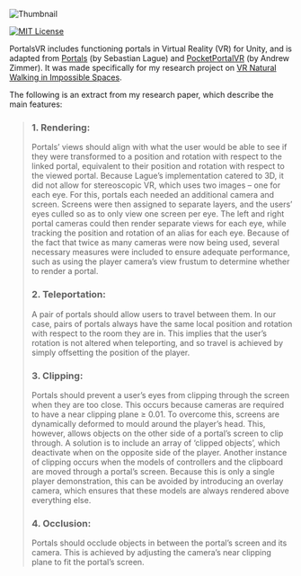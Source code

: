 ![Thumbnail](https://user-images.githubusercontent.com/37551307/128266997-32c2e585-3053-41a8-bcd6-8448386fc3c1.png)

[![MIT License](https://img.shields.io/badge/license-MIT-blue.svg?style=flat)](http://choosealicense.com/licenses/mit/)

PortalsVR includes functioning portals in Virtual Reality (VR) for Unity, and is adapted from [Portals](https://github.com/SebLague/Portals) (by Sebastian Lague) and [PocketPortalVR](https://github.com/andrewzimmer906/PocketPortalVR) (by Andrew Zimmer). It was made specifically for my research project on [VR Natural Walking in Impossible Spaces](https://daniellochner.itch.io/impossible-spaces-vr).

The following is an extract from my research paper, which describe the main features:
> ### 1. Rendering:
> Portals’ views should align with what the user would be able to see if they were transformed to a position and rotation with respect to the linked portal, equivalent to
their position and rotation with respect to the viewed portal. Because Lague’s implementation catered to 3D, it did not allow for stereoscopic VR, which uses two images – one for each eye. For this, portals each needed an additional camera and screen. Screens were then assigned to separate layers, and the users’ eyes culled so as to only view one screen per eye. The left and right portal cameras could then render separate views for each eye, while tracking the position and rotation of an alias for each eye. Because of the fact that twice as many cameras were now being used, several necessary measures were included to ensure adequate performance, such as using the player camera’s view frustum to determine whether to render a portal.
>
> ### 2. Teleportation:
> A pair of portals should allow users to travel between them. In our case, pairs of portals always have the same local position and rotation with respect to the room they are in. This implies that the user’s rotation is not altered when teleporting, and so travel is achieved by simply offsetting the position of the player.
>
> ### 3. Clipping:
> Portals should prevent a user’s eyes from clipping through the screen when they are too close. This occurs because cameras are required to have a near clipping plane ≥ 0.01. To overcome this, screens are dynamically deformed to mould around the player’s head. This, however, allows objects on the other side of a portal’s screen to clip through. A solution is to include an array of ‘clipped objects’, which deactivate when on the opposite side of the player. Another instance of clipping occurs when the models of controllers and the clipboard are moved through a portal’s screen. Because this is only a single player demonstration, this can be avoided by introducing an overlay camera, which ensures that these models are always rendered above everything else.
>
> ### 4. Occlusion:
> Portals should occlude objects in between the portal’s screen and its camera. This is achieved by adjusting the camera’s near clipping plane to fit the portal’s screen.
